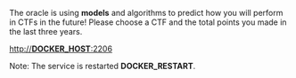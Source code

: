 The oracle is using **models** and algorithms to predict how you will perform in CTFs in the future! Please choose a CTF and the total points you made in the last three years.

[http://__DOCKER_HOST__:2206](http://__DOCKER_HOST__:2206)

Note: The service is restarted __DOCKER_RESTART__.